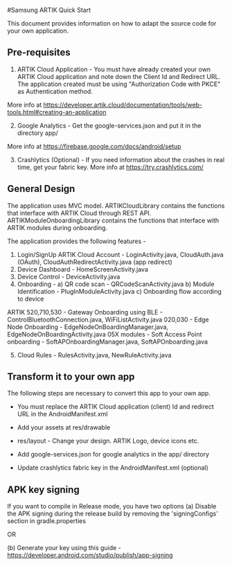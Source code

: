 #Samsung ARTIK Quick Start

This document provides information on how to adapt the source code for your own application.

## Pre-requisites

1. ARTIK Cloud Application - You must have already created your own ARTIK Cloud application and note down the Client Id and Redirect URL. The application created must be using "Authorization Code with PKCE" as Authentication method.

More info at https://developer.artik.cloud/documentation/tools/web-tools.html#creating-an-application

2. Google Analytics - Get the google-services.json and put it in the directory app/

More info at https://firebase.google.com/docs/android/setup

3. Crashlytics (Optional) - If you need information about the crashes in real time, get your fabric key.
More info at https://try.crashlytics.com/


## General Design

The application uses MVC model. ARTIKCloudLibrary contains the functions that interface with ARTIK Cloud through REST API. ARTIKModuleOnboardingLibrary contains the functions that interface with ARTIK modules during onboarding.

The application provides the following features -

1) Login/SignUp ARTIK Cloud Account - LoginActivity.java, CloudAuth.java (OAuth), CloudAuthRedirectActivity.java (app redirect)
2) Device Dashboard - HomeScreenActivity.java
3) Device Control - DeviceActivity.java
4) Onboarding -
	a) QR code scan - QRCodeScanActivity.java
	b) Module Identification - PlugInModuleActivity.java
	c) Onboarding flow according to device

ARTIK 520,710,530 - Gateway Onboarding using BLE - ControlBluetoothConnection.java, WiFiListActivity.java
020,030 - Edge Node Onboarding - EdgeNodeOnBoardingManager.java, EdgeNodeOnBoardingActivity.java
05X modules - Soft Access Point onboarding - SoftAPOnboardingManager.java, SoftAPOnboarding.java

5) Cloud Rules - RulesActivity.java, NewRuleActivity.java


## Transform it to your own app

The following steps are necessary to convert this app to your own app.

* You must replace the ARTIK Cloud application (client) Id and redirect URL in the AndroidManifest.xml

* Add your assets at res/drawable

* res/layout - Change your design. ARTIK Logo, device icons etc.

* Add google-services.json for google analytics in the app/ directory
* Update crashlytics fabric key in the AndroidManifest.xml (optional)

## APK key signing
If you want to compile in Release mode, you have two options
(a) Disable the APK signing during the release build by removing the 'signingConfigs' section in gradle.properties

OR

(b) Generate your key using this guide - https://developer.android.com/studio/publish/app-signing

